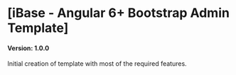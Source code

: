 # [iBase - Angular 6+ Bootstrap Admin Template]

#### Version: 1.0.0
Initial creation of template with most of the required features.